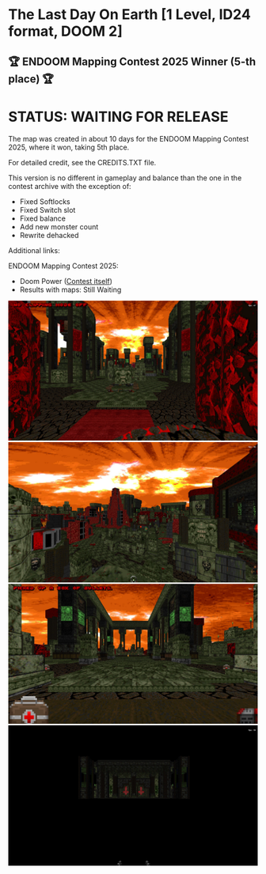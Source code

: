 # The Last Day On Earth [1 Level, ID24 format, DOOM 2]
## 🏆 ENDOOM Mapping Contest 2025 Winner (5-th place) 🏆

# STATUS: WAITING FOR RELEASE

The map was created in about 10 days for the ENDOOM Mapping Contest 2025, where it won, taking 5th place.

For detailed credit, see the CREDITS.TXT file.

This version is no different in gameplay and balance than the one in the contest archive with the exception of:

* Fixed Softlocks
* Fixed Switch slot 
* Fixed balance
* Add new monster count
* Rewrite dehacked

Additional links:

ENDOOM Mapping Contest 2025:
- Doom Power ([Contest itself](https://i.iddqd.ru/viewtopic.php?t=2720))
- Results with maps: Still Waiting


![Screen1](./Screens/SCREEN1.jpg)
![Screen2](./Screens/SCREEN2.jpg)
![Screen3](./Screens/SCREEN3.jpg)
![Screen4](./Screens/SCREEN4.jpg)

